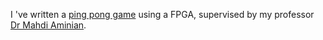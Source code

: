 I 've written a [ping pong game](https://github.com/avestura/PingPongGame_CAD_VGA) using a FPGA, supervised by my professor [Dr Mahdi Aminian](https://staff.guilan.ac.ir/mahdiaminian/index.php?a=0&lg=1).
